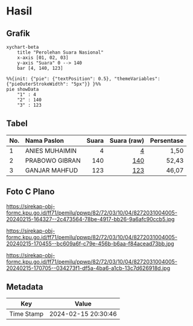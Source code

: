 # Hasil

## Grafik

```mermaid
xychart-beta
    title "Perolehan Suara Nasional"
    x-axis [01, 02, 03]
    y-axis "Suara" 0 --> 140
    bar [4, 140, 123]
```

```mermaid
%%{init: {"pie": {"textPosition": 0.5}, "themeVariables": {"pieOuterStrokeWidth": "5px"}} }%%
pie showData
    "1" : 4
    "2" : 140
    "3" : 123
```

## Tabel

| No. | Nama Paslon    | Suara | Suara (raw) | Persentase |
|:--- |:-------------- | -----:| -----------:| ----------:|
| 1   | ANIES MUHAIMIN | 4     | [4][p-1]    | 1,50       |
| 2   | PRABOWO GIBRAN | 140   | [140][p-2]  | 52,43      |
| 3   | GANJAR MAHFUD  | 123   | [123][p-3]  | 46,07      |


[p-1]: https://github.com/gigit-pemilu/pemilu-2024/blob/main/pilpres/hitung-suara/sub/82-maluku-utara/sub/72-kota-tidore-kepulauan/sub/03-oba/sub/1004-payahe/sub/005-tps/sub/paslon-1.txt
[p-2]: https://github.com/gigit-pemilu/pemilu-2024/blob/main/pilpres/hitung-suara/sub/82-maluku-utara/sub/72-kota-tidore-kepulauan/sub/03-oba/sub/1004-payahe/sub/005-tps/sub/paslon-2.txt
[p-3]: https://github.com/gigit-pemilu/pemilu-2024/blob/main/pilpres/hitung-suara/sub/82-maluku-utara/sub/72-kota-tidore-kepulauan/sub/03-oba/sub/1004-payahe/sub/005-tps/sub/paslon-3.txt

## Foto C Plano

https://sirekap-obj-formc.kpu.go.id/ff71/pemilu/ppwp/82/72/03/10/04/8272031004005-20240215-164327--2c473564-78be-4917-bb26-9a6afc90ccb5.jpg

https://sirekap-obj-formc.kpu.go.id/ff71/pemilu/ppwp/82/72/03/10/04/8272031004005-20240215-170455--bc609a6f-c79e-456b-b6aa-f84acead73bb.jpg

https://sirekap-obj-formc.kpu.go.id/ff71/pemilu/ppwp/82/72/03/10/04/8272031004005-20240215-170705--034273f1-df5a-4ba6-a1cb-13c7d626918d.jpg


## Metadata

| Key        | Value               |
| ---------- | ------------------- |
| Time Stamp | 2024-02-15 20:30:46 |



